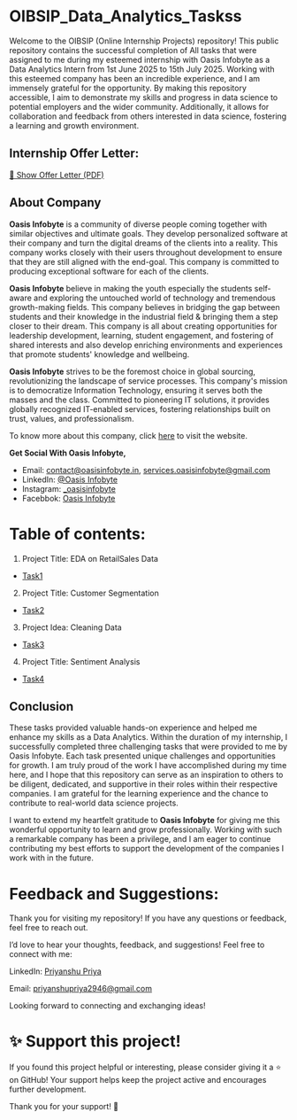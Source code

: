 # OIBSIP_Data_Analytics_Taskss
Welcome to the OIBSIP (Online Internship Projects) repository! This public repository contains the successful completion of All tasks that were assigned to me during my esteemed internship with Oasis Infobyte as a Data Analytics Intern from 1st  June 2025 to 15th July 2025. Working with this esteemed company has been an incredible experience, and I am immensely grateful for the opportunity. By making this repository accessible, I aim to demonstrate my skills and progress in data science to potential employers and the wider community. Additionally, it allows for collaboration and feedback from others interested in data science, fostering a learning and growth environment.

## Internship  Offer Letter:

[📄 Show Offer Letter (PDF)](./Data_Analytics_Offer_Letter.pdf)



## About Company

**Oasis Infobyte** is a community of diverse people coming together with similar objectives and ultimate goals. They develop personalized software at their company and turn the digital dreams of the clients into a reality. This company works closely with their users throughout development to ensure that they are still aligned with the end-goal. This company is committed to producing exceptional software for each of the clients.

**Oasis Infobyte** believe in making the youth especially the students self-aware and exploring the untouched world of technology and tremendous growth-making fields. This company believes in bridging the gap between students and their knowledge in the industrial
field & bringing them a step closer to their dream. This company is all about creating opportunities for leadership development, learning, student engagement, and fostering of shared interests and also develop enriching environments and experiences that promote students' knowledge and wellbeing.

**Oasis Infobyte** strives to be the foremost choice in global sourcing, revolutionizing the landscape of service processes. This company's mission is to democratize Information Technology, ensuring it serves both the masses and the class. Committed to pioneering IT solutions, it provides globally recognized IT-enabled services, fostering relationships built on trust, values, and professionalism.

To know more about this company, click [here](https://oasisinfobyte.com/) to visit the website. 

**Get Social With Oasis Infobyte,** 
- Email: [contact@oasisinfobyte.in](mailto:contact@oasisinfobyte.in), [services.oasisinfobyte@gmail.com](mailto:services.oasisinfobyte@gmail.com)
- LinkedIn: [@Oasis Infobyte](https://www.linkedin.com/company/oasis-infobyte/mycompany/)
- Instagram: [_oasisinfobyte](https://www.instagram.com/oasisinfobyte/)
- Facebbok: [Oasis Infobyte](https://www.facebook.com/people/Oasis-Infobyte/100077689264614/?ref=page_internal)

# Table of contents:


1) Project Title: EDA on RetailSales Data

- [Task1](https://github.com/priya71201/OIBSIP_Data_Analytics_Taskss/tree/main/level%201/EDA)

2) Project Title: Customer Segmentation

- [Task2](https://github.com/priya71201/OIBSIP_Data_Analytics_Taskss/tree/main/level%201/Customer%20Segmentation%20Analysis)

3) Project Idea: Cleaning Data

- [Task3](https://github.com/priya71201/OIBSIP_Data_Analytics_Taskss/tree/main/level%201/Cleaning%20Data)
  
4) Project Title: Sentiment Analysis

- [Task4](https://github.com/priya71201/OIBSIP_Data_Analytics_Taskss/tree/main/level%201/Sentiment%20Analyslis)

## Conclusion

These tasks provided valuable hands-on experience and helped me enhance my skills as a Data Analytics. Within the duration of my internship, I successfully completed three challenging tasks that were provided to me by Oasis Infobyte. Each task presented unique challenges and opportunities for growth. I am truly proud of the work I have accomplished during my time here, and I hope that this repository can serve as an inspiration to others to be diligent, dedicated, and supportive in their roles within their respective companies. I am grateful for the learning experience and the chance to contribute to real-world data science projects. 

I want to extend my heartfelt gratitude to **Oasis Infobyte** for giving me this wonderful opportunity to learn and grow professionally. Working with such a remarkable company has been a privilege, and I am eager to continue contributing my best efforts to support the development of the companies I work with in the future. 

 
# Feedback and Suggestions:

Thank you for visiting my repository! If you have any questions or feedback, feel free to reach out.

I’d love to hear your thoughts, feedback, and suggestions! Feel free to connect with me:

 LinkedIn: [Priyanshu Priya](www.linkedin.com/in/priyanshu-priya-802a791b8)
 
 Email: priyanshupriya2946@gmail.com


Looking forward to connecting and exchanging ideas!

# ✨ Support this project!
If you found this project helpful or interesting, please consider giving it a ⭐ on GitHub!
Your support helps keep the project active and encourages further development.

Thank you for your support! 💖


